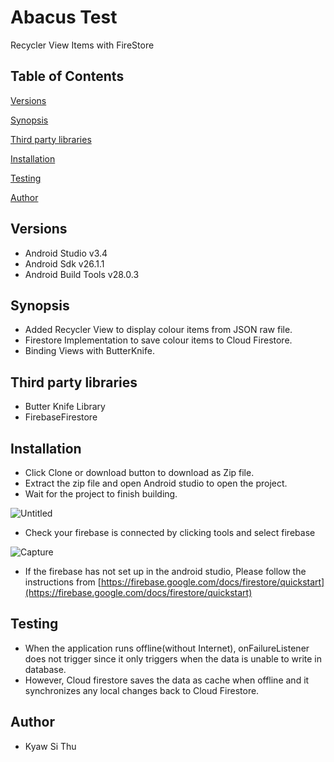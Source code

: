 # Abacus Test
Recycler View Items with FireStore

## Table of Contents  
[Versions](#Versions)

[Synopsis](#Synopsis)

[Third party libraries](#third-party-libraries)

[Installation](#Installation)

[Testing](#testing)

[Author](#author)

## Versions

* Android Studio v3.4
* Android Sdk v26.1.1
* Android Build Tools v28.0.3

## Synopsis

* Added Recycler View to display colour items from JSON raw file.
* Firestore Implementation to save colour items to Cloud Firestore.
* Binding Views with ButterKnife.

## Third party libraries

*  Butter Knife Library
*  FirebaseFirestore

## Installation

* Click Clone or download button to download as Zip file.
* Extract the zip file and open Android studio to open the project.
* Wait for the project to finish building.

![Untitled](https://user-images.githubusercontent.com/49223246/56940143-dadcc280-6b4f-11e9-8676-f41ee32e435d.png)

* Check your firebase is connected by clicking tools and select firebase

![Capture](https://user-images.githubusercontent.com/49223246/56940656-1927b100-6b53-11e9-86da-cc5f83e3afbe.PNG)

* If the firebase has not set up in the android studio, Please follow the instructions from 
 [https://firebase.google.com/docs/firestore/quickstart](https://firebase.google.com/docs/firestore/quickstart)


## Testing

* When the application runs offline(without Internet), onFailureListener does not trigger since it only triggers when the data is unable to write in database.
* However, Cloud firestore saves the data as cache when offline and it synchronizes any local changes back to Cloud Firestore.


## Author
* Kyaw Si Thu
